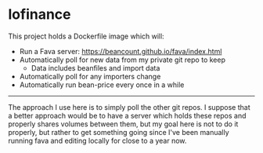 # lofinance

This project holds a Dockerfile image which will:

- Run a Fava server: https://beancount.github.io/fava/index.html
- Automatically poll for new data from my private git repo to keep
  - Data includes beanfiles and import data
- Automatically poll for any importers change
- Automatically run bean-price every once in a while

---

The approach I use here is to simply poll the other git repos. I suppose that a better approach would be to have a server which holds these repos and properly shares volumes between them, but my goal here is not to do it properly, but rather to get something going since I've been manually running fava and editing locally for close to a year now.
